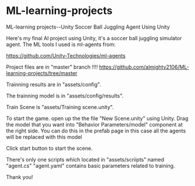 # ML-learning-projects
ML-learning projects--Unity
Soccer Ball Juggling Agent Using Unity

Here's my final AI project using Unity, it's a soccer ball juggling simulator agent. The ML tools I used is ml-agents from:

https://github.com/Unity-Technologies/ml-agents

Project files are in "master" branch !!!!
https://github.com/almighty2106/ML-learning-projects/tree/master

Trainning results are in "assets/config".

The trainning model is in "assets/config/results".

Train Scene is "assets/Training scene.unity".

To start the game. open up the the file "New Scene.unity" using Unity.
Drag the model that you want into "Behavior Parameters/model" component at the right side.
You can do this in the prefab page in this case all the agents will be replaced with this model

Click start button to start the scene.

There's only one scripts which located in "assets/scriipts" named "agent.cs" 
"agent.yaml" contains basic parameters related to training.



Thank you!
